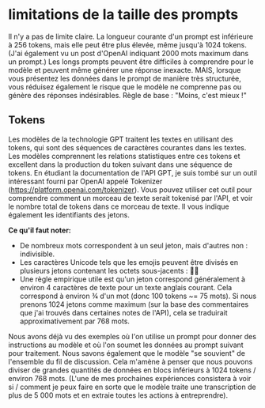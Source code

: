 # limitations de la taille des prompts
Il n'y a pas de limite claire. La longueur courante d'un prompt est inférieure à 256 tokens, mais elle peut être plus élevée, même jusqu'à 1024 tokens. (J'ai également vu un post d'OpenAI indiquant 2000 mots maximum dans un prompt.) Les longs prompts peuvent être difficiles à comprendre pour le modèle et peuvent même générer une réponse inexacte. MAIS, lorsque vous présentez les données dans le prompt de manière très structurée, vous réduisez également le risque que le modèle ne comprenne pas ou génère des réponses indésirables. Règle de base : "Moins, c'est mieux !"

## Tokens
Les modèles de la technologie GPT traitent les textes en utilisant des tokens, qui sont des séquences de caractères courantes dans les textes. Les modèles comprennent les relations statistiques entre ces tokens et excellent dans la production du token suivant dans une séquence de tokens. En étudiant la documentation de l'API GPT, je suis tombé sur un outil intéressant fourni par OpenAI appelé Tokenizer (https://platform.openai.com/tokenizer). Vous pouvez utiliser cet outil pour comprendre comment un morceau de texte serait tokenisé par l'API, et voir le nombre total de tokens dans ce morceau de texte. Il vous indique également les identifiants des jetons.

**Ce qu'il faut noter:**
* De nombreux mots correspondent à un seul jeton, mais d'autres non : indivisible.
* Les caractères Unicode tels que les emojis peuvent être divisés en plusieurs jetons contenant les octets sous-jacents : 🤚🏾
* Une règle empirique utile est qu'un jeton correspond généralement à environ 4 caractères de texte pour un texte anglais courant. Cela correspond à environ ¾ d'un mot (donc 100 tokens ~= 75 mots). Si nous prenons 1024 jetons comme maximum (sur la base des commentaires que j'ai trouvés dans certaines notes de l'API), cela se traduirait approximativement par 768 mots.

Nous avons déjà vu des exemples où l'on utilise un prompt pour donner des instructions au modèle et où l'on soumet les données au prompt suivant pour traitement. Nous savons également que le modèle "se souvient" de l'ensemble du fil de discussion. Cela m'amène à penser que nous pouvons diviser de grandes quantités de données en blocs inférieurs à 1024 tokens / environ 768 mots. (L'une de mes prochaines expériences consistera à voir si / comment je peux faire en sorte que le modèle traite une transcription de plus de 5 000 mots et en extraie toutes les actions à entreprendre).

